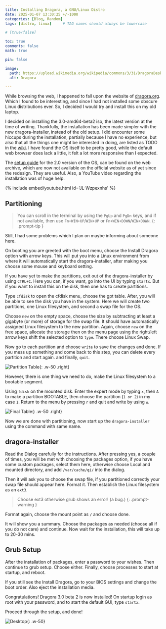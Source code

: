 ```yaml
---
title: Installing Dragora, a GNU/Linux Distro
date: 2025-01-07 13:30:25 +/-1000
categories: [Blog, Random]
tags: [distro, linux]     # TAG names should always be lowercase

# [true/false]

toc: true 
comments: false
math: true

pin: false

image:
  path: https://upload.wikimedia.org/wikipedia/commons/3/31/DragoraDesktop.png
  alt: Dragora

---
```


While browsing the web, I happened to fall upon the website of [dragora.org](https://dragora.org/). Which I found to be interesting, and since I had not installed some obscure Linux distributions ever. So, I decided I would try and install this on my old laptop.

I decided on installing the 3.0-amd64-beta2 iso, the latest version at the time of writing. Thankfully, the installation has been made simpler with the new dragora-installer, instead of the old setup. I did encounter some hiccups during the installation, partially because I have no experience, but also that all the things one might be interested in doing, are listed as TODO in the [wiki](https://www.dragora.org/download/web-handbook/). I have found the OS itself to be pretty good, while the default web browser does lack a little, it felt a lot more responsive than I expected.

The [setup guide](http://wiki.dragora.org/guides/d4) for the 2.0 version of the OS, can be found on the web archive, which are now not available on the official website as of yet since the redesign. They are useful. Also, a YouTube video regarding the installation was of huge help.

{% include embed/youtube.html id='JL-Wzpexnhs' %}

## Partitioning 

>You can scroll in the terminal by using the `PgUp` and `PgDn` keys, and if not available, then use `Fn+WIN+UP`/`WIN+UP` or `Fn+WIN+DOWN`/`WIN+DOWN`.
{: .prompt-tip }

Still, I had some problems which I plan on maybe informing about someone here.

On booting you are greeted with the boot menu, choose the Install Dragora option with arrow keys. This will put you into a Linux environment from where it will automatically start the dragora-installer, after making you choose some mouse and keyboard setting.

If you have yet to make the partitions, exit out of the dragora-installer by using `CTRL+C`. Here you can, if you want, go into the UI by typing `startx`. But if you want to install this on the disk, then one has to create partitions.

Type `cfdisk` to open the cfdisk menu, choose the gpt table. After, you will be able to see the disk you have in the system. Here we will create two partitions, one Linux filesystem, and second a swap file for the OS.

Choose `new` on the empty space, choose the size by subtracting at least a gigabyte (or more) of storage for the swap file. It should have automatically assigned Linux filesystem to the new partition. Again, choose `new` on the free space, allocate the storage then on the menu page using the right/left arrow keys shift the selected option to `type`. There choose Linux Swap.

Now go to each partition and choose `write` to save the changes and done. If you mess up something and come back to this step, you can delete every partition and start again. and finally, `quit`.

![Partition Table](e567d245-d84f-4b6e-1dd9-bc935fc70b00/public){: .w-50 .right}

However, there is one thing we need to do, make the Linux filesystem to a bootable segment.

Using `fdisk` on the mounted disk. Enter the expert mode by typing `x`, then `A` to make a partition BOOTABLE, then choose the partition (`1 or 2`) in my case `1`. Return to the menu by pressing `r` and quit and write by using `w`.

![Final Table](1cc1c30f-0172-4a1a-2426-c73e44a0b300/public){: .w-50 .right}

Now we are done with partitioning, now start up the `dragora-installer` using the command with same name.
## dragora-installer

Read the Dialog carefully for the instructions. After pressing yes, a couple of times, you will be met with choosing the packages option, if you have some custom packages, select them here, otherwise choose Local and mounted directory, and add `/var/cache/qi/` into the dialog.

Then it will ask you to choose the swap file, if you partitioned correctly your swap file should appear here. Format it. Then establish the Linux filesystem as an `ext3`.

> Choose ext3 otherwise grub shows an error! (a bug.)
{: .prompt-warning }

Format again, choose the mount point as `/` and choose done.

It will show you a summary. Choose the packages as needed (choose all if you do not care) and continue. Now wait for the installation, this will take up to 20-30 mins.

## Grub Setup

After the installation of packages, enter a password to your wishes. Then continue to grub setup. Choose either. Finally, choose processes to start at startup, and reboot.

If you still see the Install Dragora, go to your BIOS settings and change the boot order. Also eject the installation media.

Congratulations! Dragora 3.0 beta 2 is now installed! On startup login as root with your password, and to start the default GUI, type `startx`.

Proceed through the setup, and done!

![Desktop](c4169f91-41b9-4660-2548-a758ee27f800/public){: .w-50}
